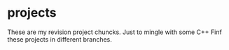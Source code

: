 # projects
These are my revision project chuncks. 
Just to mingle with some C++
Finf these projects in different branches.

